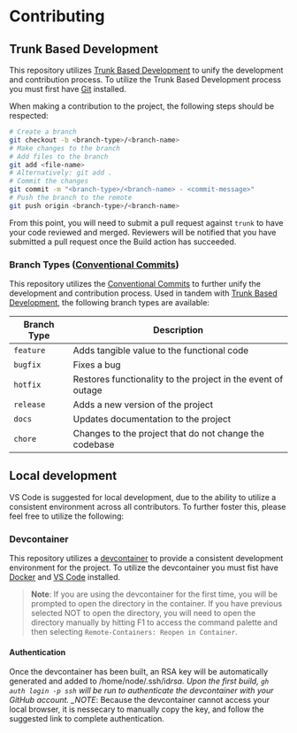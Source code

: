 <!-- write trunk based development contributing guidelines -->

# Contributing

## Trunk Based Development

This repository utilizes [Trunk Based Development](https://trunkbaseddevelopment.com/) to unify the development and contribution process. To utilize the Trunk Based Development process you must first have [Git](https://git-scm.com/) installed.

When making a contribution to the project, the following steps should be respected:

```bash
# Create a branch
git checkout -b <branch-type>/<branch-name>
# Make changes to the branch
# Add files to the branch
git add <file-name>
# Alternatively: git add .
# Commit the changes
git commit -m "<branch-type>/<branch-name> - <commit-message>"
# Push the branch to the remote
git push origin <branch-type>/<branch-name>
```

From this point, you will need to submit a pull request against `trunk` to have your code reviewed and merged. Reviewers will be notified that you have submitted a pull request once the Build action has succeeded.

### Branch Types ([Conventional Commits](https://conventionalcommits.org/))

This repository utilizes the [Conventional Commits](https://conventionalcommits.org/) to further unify the development and contribution process. Used in tandem with [Trunk Based Development](https://trunkbaseddevelopment.com/), the following branch types are available:

| Branch Type | Description                                                  |
| ----------- | ------------------------------------------------------------ |
| `feature`   | Adds tangible value to the functional code                   |
| `bugfix`    | Fixes a bug                                                  |
| `hotfix`    | Restores functionality to the project in the event of outage |
| `release`   | Adds a new version of the project                            |
| `docs`      | Updates documentation to the project                         |
| `chore`     | Changes to the project that do not change the codebase       |

## Local development

VS Code is suggested for local development, due to the ability to utilize a consistent environment across all contributors. To further foster this, please feel free to utilize the following:

### Devcontainer

This repository utilizes a [devcontainer](https://code.visualstudio.com/docs/remote/containers) to provide a consistent development environment for the project. To utilize the devcontainer you must fist have [Docker](https://www.docker.com/) and [VS Code](https://code.visualstudio.com/) installed.

> **Note**: If you are using the devcontainer for the first time, you will be prompted to open the directory in the container. If you have previous selected NOT to open the directory, you will need to open the directory manually by hitting F1 to access the command palette and then selecting `Remote-Containers: Reopen in Container`.

#### Authentication

Once the devcontainer has been built, an RSA key will be automatically generated and added to /home/node/.ssh/id*rsa. Upon the first build, `gh auth login -p ssh` will be run to authenticate the devcontainer with your GitHub account. \_NOTE*: Because the devcontainer cannot access your local browser, it is nessecary to manually copy the key, and follow the suggested link to complete authentication.
